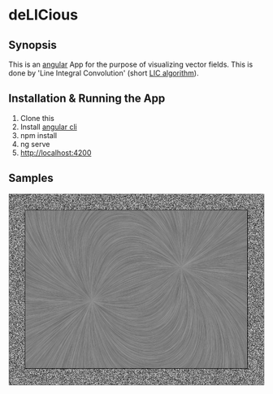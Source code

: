 # deLICious

## Synopsis

This is an [angular](https://angular.io/) App for the purpose of visualizing vector fields. This is done by 'Line Integral Convolution' (short [LIC algorithm](http://cs.brown.edu/courses/csci2370/2000/1999/cabral.pdf)).

## Installation & Running the App

1. Clone this
2. Install [angular cli](https://github.com/angular/angular-cli)
3. npm install
4. ng serve
5. [http://localhost:4200](http://localhost:4200)

## Samples

![](./Screenshot_01.png "DeLICious")
